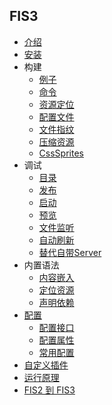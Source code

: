 ## FIS3
- [介绍](./beginning/intro.md)
- [安装](./beginning/install.md)
- 构建
  - [例子](./beginning/release.md#例子)
  - [命令](./beginning/release.md#命令)
  - [资源定位](./beginning/release.md#资源定位)
  - [配置文件](./beginning/release.md#配置文件)
  - [文件指纹](./beginning/release.md#文件指纹)
  - [压缩资源](./beginning/release.md#压缩资源)
  - [CssSprites](./beginning/release.md#CssSprites)
- 调试
  - [目录](./beginning/debug.md#目录)
  - [发布](./beginning/debug.md#发布)
  - [启动](./beginning/debug.md#启动)
  - [预览](./beginning/debug.md#预览)
  - [文件监听](./beginning/debug.md#文件监听)
  - [自动刷新](./beginning/debug.md#自动刷新)
  - [替代自带Server](./beginning/debug.md#替代自带Server)
- 内置语法
  - [内容嵌入](./user-dev/inline.md)
  - [定位资源](./user-dev/uri.md)
  - [声明依赖](./user-dev/require.md)
- [配置](./api/config.md)
  - [配置接口](./api/config-api.md)
  - [配置属性](./api/config-props.md)
  - [常用配置](./api)
- [自定义插件](./custom/dev-plugin.md)
- [运行原理]()
- [FIS2 到 FIS3](./fis2-to-fis3.md)
